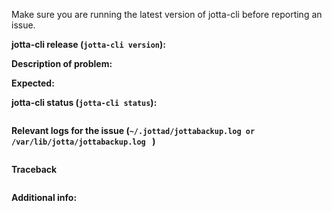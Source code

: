 Make sure you are running the latest version of jotta-cli before reporting an issue.

**jotta-cli release (`jotta-cli version`):**

**Description of problem:**

**Expected:**


**jotta-cli status (`jotta-cli status`):**
```

```

**Relevant logs for the issue (`~/.jottad/jottabackup.log or /var/lib/jotta/jottabackup.log ` )**
```

```

**Traceback**
```

```

**Additional info:**

